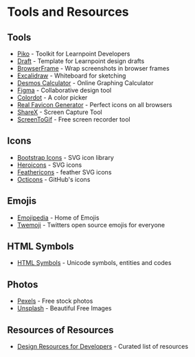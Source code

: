 # Tools and Resources

## Tools
* [Piko](https://github.com/learnpoint/piko) - Toolkit for Learnpoint Developers
* [Draft](https://github.com/learnpoint/draft) - Template for Learnpoint design drafts
* [BrowserFrame](https://browserframe.com/) - Wrap screenshots in browser frames
* [Excalidraw](https://excalidraw.com/) - Whiteboard for sketching
* [Desmos Calculator](https://www.desmos.com/calculator) - Online Graphing Calculator
* [Figma](https://www.figma.com/) - Collaborative design tool
* [Colordot](https://color.hailpixel.com/) - A color picker
* [Real Favicon Generator](https://realfavicongenerator.net/) - Perfect icons on all browsers
* [ShareX](https://getsharex.com/) - Screen Capture Tool
* [ScreenToGif](https://www.screentogif.com/) - Free screen recorder tool

## Icons
* [Bootstrap Icons](https://icons.getbootstrap.com/) - SVG icon library
* [Heroicons](https://heroicons.com/) - SVG icons
* [Feathericons](https://feathericons.com/) - feather SVG icons
* [Octicons](https://primer.github.io/octicons/) - GitHub's icons

## Emojis
* [Emojipedia](https://emojipedia.org/) - Home of Emojis
* [Twemoji](https://twemoji.twitter.com/) - Twitters open source emojis for everyone

## HTML Symbols
* [HTML Symbols](https://www.htmlsymbols.xyz/) - Unicode symbols, entities and codes

## Photos
* [Pexels](https://www.pexels.com/) - Free stock photos
* [Unsplash](https://unsplash.com/) - Beautiful Free Images

## Resources of Resources
* [Design Resources for Developers](https://github.com/bradtraversy/design-resources-for-developers) - Curated list of resources

